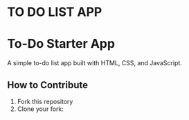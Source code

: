 # TO DO LIST APP
# To-Do Starter App

A simple to-do list app built with HTML, CSS, and JavaScript.

## How to Contribute

1. Fork this repository
2. Clone your fork:
